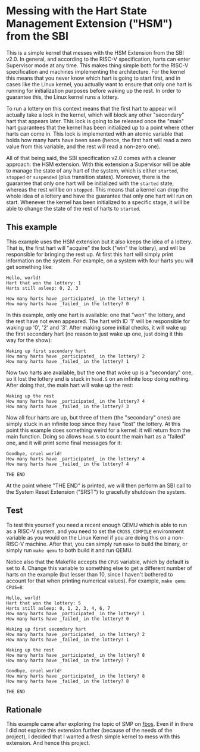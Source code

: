 # Messing with the Hart State Management Extension ("HSM") from the SBI

This is a simple kernel that messes with the HSM Extension from the SBI v2.0. In
general, and according to the RISC-V specification, harts can enter Supervisor
mode at any time. This makes thing simple both for the RISC-V specification and
machines implementing the architecture. For the kernel this means that you never
know which hart is going to start first, and in cases like the Linux kernel, you
actually want to ensure that only one hart is running for initialization
purposes before waking up the rest. In order to guarantee this, the Linux kernel
runs a lottery.

To run a lottery on this context means that the first hart to appear will
actually take a lock in the kernel, which will block any other "secondary" hart
that appears later. This lock is going to be released once the "main" hart
guarantees that the kernel has been initialized up to a point where other harts
can come in. This lock is implemented with an atomic variable that holds how
many harts have been seen (hence, the first hart will read a zero value from
this variable, and the rest will read a non-zero one).

All of that being said, the SBI specification v2.0 comes with a cleaner
approach: the HSM extension. With this extension a Supervisor will be able to
manage the state of any hart of the system, which is either `started`, `stopped`
or `suspended` (plus transition states). Moreover, there is the guarantee that
only one hart will be initialized with the `started` state, whereas the rest
will be on `stopped`. This means that a kernel can drop the whole idea of a
lottery and have the guarantee that only one hart will run on start. Whenever
the kernel has been initialized to a specific stage, it will be able to change
the state of the rest of harts to `started`.

## This example

This example uses the HSM extension but it also keeps the idea of a lottery.
That is, the first hart will "acquire" the lock ("win" the lottery), and will be
responsible for bringing the rest up. At first this hart will simply print
information on the system. For example, on a system with four harts you will get
something like:

```
Hello, world!
Hart that won the lottery: 1
Harts still asleep: 0, 2, 3

How many harts have _participated_ in the lottery? 1
How many harts have _failed_ in the lottery? 0
```

In this example, only one hart is available: one that "won" the lottery, and the
rest have not even appeared. The hart with ID '1' will be responsible for waking
up '0', '2' and '3'. After making some initial checks, it will wake up the first
secondary hart (no reason to just wake up one, just doing it this way for the
show):

```
Waking up first secondary hart
How many harts have _participated_ in the lottery? 2
How many harts have _failed_ in the lottery? 1
```

Now two harts are available, but the one that woke up is a "secondary" one, so
it lost the lottery and is stuck in `head.S` on an infinite loop doing nothing.
After doing that, the main hart will wake up the rest:

```
Waking up the rest
How many harts have _participated_ in the lottery? 4
How many harts have _failed_ in the lottery? 3
```

Now all four harts are up, but three of them (the "secondary" ones) are simply
stuck in an infinite loop since they have "lost" the lottery. At this point this
example does something weird for a kernel: it will return from the main
function. Doing so allows `head.S` to count the main hart as a "failed" one, and
it will print some final messages for it:

```
Goodbye, cruel world!
How many harts have _participated_ in the lottery? 4
How many harts have _failed_ in the lottery? 4

THE END
```

At the point where "THE END" is printed, we will then perform an SBI call to the
System Reset Extension ("SRST") to gracefully shutdown the system.

## Test

To test this yourself you need a recent enough QEMU which is able to run as a
RISC-V system, and you need to set the `CROSS_COMPILE` environment variable as
you would on the Linux Kernel if you are doing this on a non-RISC-V machine.
After that, you can simply run `make` to build the binary, or simply run `make
qemu` to both build it and run QEMU.

Notice also that the Makefile accepts the `CPUS` variable, which by default is
set to 4. Change this variable to something else to get a different number of
harts on the example (but lesser than 10, since I haven't bothered to account
for that when printing numerical values). For example, `make qemu CPUS=8`:

``` shell
Hello, world!
Hart that won the lottery: 5
Harts still asleep: 0, 1, 2, 3, 4, 6, 7
How many harts have _participated_ in the lottery? 1
How many harts have _failed_ in the lottery? 0

Waking up first secondary hart
How many harts have _participated_ in the lottery? 2
How many harts have _failed_ in the lottery? 1

Waking up the rest
How many harts have _participated_ in the lottery? 8
How many harts have _failed_ in the lottery? 7

Goodbye, cruel world!
How many harts have _participated_ in the lottery? 8
How many harts have _failed_ in the lottery? 8

THE END
```

## Rationale

This example came after exploring the topic of SMP on
[fbos](https://github.com/mssola/fbos). Even if in there I did not explore this
extension further (because of the needs of the project), I decided that I wanted
a fresh simple kernel to mess with this extension. And hence this project.
